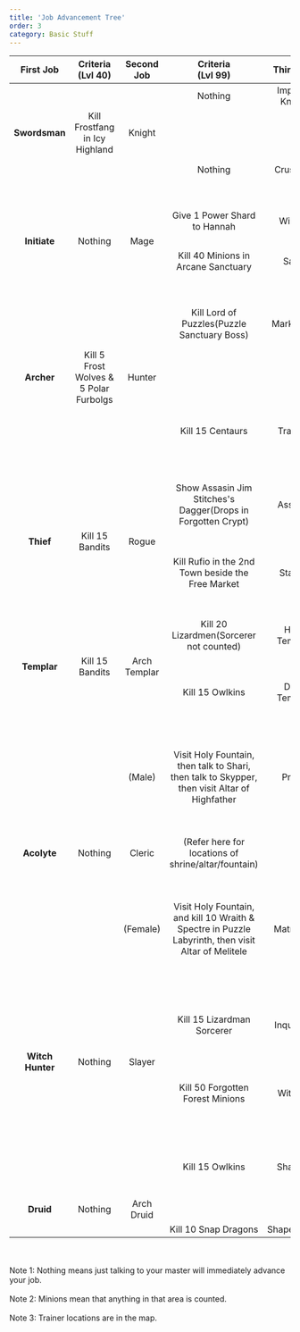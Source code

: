 ```yaml
---
title: 'Job Advancement Tree'
order: 3
category: Basic Stuff
---
```

| First Job    | Criteria<br/>(Lvl 40)                       | Second Job             | Criteria<br/>(Lvl 99)                                                                                    | Third Job       | Criteria<br/>(Lvl 150)                                                               | Fourth Job           |
|:------------:|:--------------------------------------:|:----------------------:|:---------------------------------------------------------------------------------------------------:|:---------------:|:-------------------------------------------------------------------------------:|:--------------------:|
|              |                                        |                        | Nothing                                                                                             | Imperial Knight | Clear Rite of Passage                                                           | Champion             |
| **Swordsman** | Kill Frostfang in Icy Highland        | Knight                 |                                                                                                     |                 |                                                                                 |                      |
|              |                                        |                        | Nothing                                                                                             | Crusader        | Clear Rite of Passage                                                           | Avenger              |
|<br/>  <br/>                                                                                                                                                                                                                                                                                                     |
|              |                                        |                        | Give 1 Power Shard to Hannah                                                                        | Wizard          | Clear Rite of Passage                                                           | White Wizard         |
| **Initiate** | Nothing                                | Mage                   |                                                                                                     |                 |                                                                                 |                      |
|              |                                        |                        | Kill 40 Minions in Arcane Sanctuary                                                                 | Sage            | Clear Rite of Passage                                                           | ArchSage             |
|<br/>  <br/>                                                                                                                                                                                                                                                                                                     |
|              |                                        |                        | Kill Lord of Puzzles(Puzzle Sanctuary Boss)                                                         | Marksman        | Kill Abominable Hydra(Naga Ruins Boss)                                          | Sniper               |
| **Archer**   | Kill 5 Frost Wolves & 5 Polar Furbolgs | Hunter                 |                                                                                                     |                 |                                                                                 |                      |
|              |                                        |                        | Kill 15 Centaurs                                                                                    | Tracker         | Kill 50 minions in Rite of Passage                                              | Monster Hunter       |
|<br/>  <br/>                                                                                                                                                                                                                                                                                                     |
|              |                                        |                        | Show Assasin Jim Stitches's Dagger(Drops in Forgotten Crypt)                                        | Assasin         | Kill 50 Dark Elves                                                              | Phantom Assassin     |
| **Thief**    | Kill 15 Bandits                        | Rogue                  |                                                                                                     |                 |                                                                                 |                      |
|              |                                        |                        | Kill Rufio in the 2nd Town beside the Free Market                                                   | Stalker         | Kill Lord de Seis(Oblivion mini-boss)                                           | Master Stalker       |
|<br/>  <br/>                                                                                                                                                                                                                                                                                                     |
|              |                                        |                        | Kill 20 Lizardmen(Sorcerer not counted)                                                             | High Templar    | Clear Rite of Passage                                                           | Grand Templar        |
| **Templar**  | Kill 15 Bandits                        | Arch Templar           |                                                                                                     |                 |                                                                                 |                      |
|              |                                        |                        | Kill 15 Owlkins                                                                                     | Dark Templar    | Kill 80 Dark Elves                                                              | Dark ArchTemplar     |
|<br/>  <br/>                                                                                                                                                                                                                                                                                                     |
|              |                                        |                 (Male) | Visit Holy Fountain, then talk to Shari, then talk to Skypper, then visit Altar of Highfather       | Priest          | Visit Altar of Melitele, Shrine of Highfather, Holy Fountain & Statue of Peace. | Hierophant           |
| **Acolyte**  | Nothing                                | Cleric                 | (Refer here for locations of shrine/altar/fountain)                                                 |                 | You will need to give 10k gold at each location                                 |                      |
|              |                                        |             (Female)   | Visit Holy Fountain, and kill 10 Wraith & Spectre in Puzzle Labyrinth, then visit Altar of Melitele | Matriarch       | Visit Altar of Melitele, Shrine of Highfather, Holy Fountain & Statue of Peace. | Prophetess           |
|<br/>  <br/>                                                                                                                                                                                                                                                                                                     |
|              |                                        |                        | Kill 15 Lizardman Sorcerer                                                                          | Inquisitor      | Kill 40 Minions in Rite of Passage                                              | Grand Inquisitor     |
| **Witch Hunter** | Nothing                            | Slayer                 |                                                                                                     |                 |                                                                                 |                      |
|              |                                        |                        | Kill 50 Forgotten Forest Minions                                                                    | Witcher         | Kill 80 Orge at Mt. Twilight                                                    | Professional Witcher |
|<br/>  <br/>                                                                                                                                                                                                                                                                                                     |
|              |                                        |                        | Kill 15 Owlkins                                                                                     | Shaman          | Kill Mistress of the Tides(Naga Ruins 2nd Mini-boss)                            | Summoner             |
| **Druid**    | Nothing                                | Arch Druid             |                                                                                                     |                 |                                                                                 |                      |
|              |                                        |                        | Kill 10 Snap Dragons                                                                                | Shapeshifter    | Kill 50 Orge                                                                    | RuneMaster           |


<br/>
<br/>
Note 1: Nothing means just talking to your master will immediately advance your job.
<br/>
<br/>
Note 2: Minions mean that anything in that area is counted.
<br/>
<br/>
Note 3: Trainer locations are in the map.